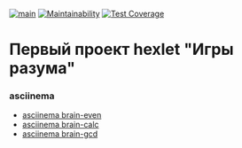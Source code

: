 [![main](https://github.com/axperien/frontend-project-lvl1/workflows/.github/workflows/main.yml/badge.svg)](https://github.com/axperien/frontend-project-lvl1/actions) [![Maintainability](https://api.codeclimate.com/v1/badges/a99a88d28ad37a79dbf6/maintainability)](https://codeclimate.com/github/codeclimate/codeclimate/maintainability) [![Test Coverage](https://api.codeclimate.com/v1/badges/a99a88d28ad37a79dbf6/test_coverage)](https://codeclimate.com/github/codeclimate/codeclimate/test_coverage)

# Первый проект hexlet "Игры разума"

### asciinema 
- [asciinema brain-even](https://asciinema.org/a/mSiXObhXVqI6HbdZxup2DX9uV)
- [asciinema brain-calc](https://asciinema.org/a/3Qo0lhQmweHldZ76SWnF5gFqX)
- [asciinema brain-gcd](https://asciinema.org/a/fTMLDZCSsoBT2plsfrnaVGXNv)